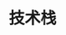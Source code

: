 ---
title: "技术栈"
image: https://numbernone.oss-cn-hangzhou.aliyuncs.com/ff97442dd066f52ff0c900424ca7f11e.jpg
style:
    background: "#2a9d8f"
    color: "#fff"
---